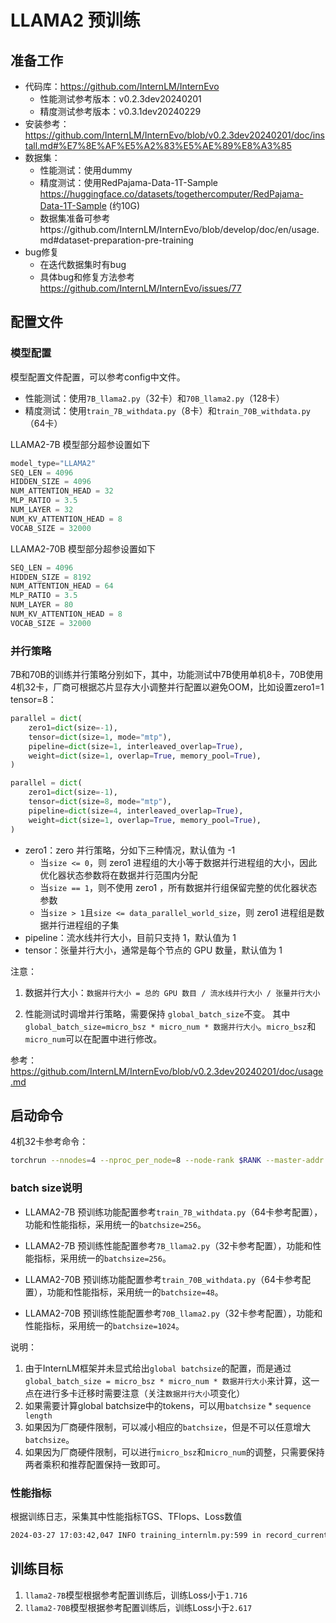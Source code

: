 # LLAMA2 预训练

## 准备工作

- 代码库：https://github.com/InternLM/InternEvo 
  - 性能测试参考版本：v0.2.3dev20240201
  - 精度测试参考版本：v0.3.1dev20240229
- 安装参考：https://github.com/InternLM/InternEvo/blob/v0.2.3dev20240201/doc/install.md#%E7%8E%AF%E5%A2%83%E5%AE%89%E8%A3%85
- 数据集：
  - 性能测试：使用dummy
  - 精度测试：使用RedPajama-Data-1T-Sample https://huggingface.co/datasets/togethercomputer/RedPajama-Data-1T-Sample (约10G)
  - 数据集准备可参考https://github.com/InternLM/InternEvo/blob/develop/doc/en/usage.md#dataset-preparation-pre-training
- bug修复
  - 在迭代数据集时有bug
  - 具体bug和修复方法参考 https://github.com/InternLM/InternEvo/issues/77

## 配置文件

### 模型配置

模型配置文件配置，可以参考config中文件。
  - 性能测试：使用`7B_llama2.py`（32卡）和`70B_llama2.py`（128卡）
  - 精度测试：使用`train_7B_withdata.py`（8卡）和`train_70B_withdata.py`（64卡）

LLAMA2-7B 模型部分超参设置如下
```python
model_type="LLAMA2"
SEQ_LEN = 4096
HIDDEN_SIZE = 4096
NUM_ATTENTION_HEAD = 32
MLP_RATIO = 3.5
NUM_LAYER = 32
NUM_KV_ATTENTION_HEAD = 8
VOCAB_SIZE = 32000
```

LLAMA2-70B 模型部分超参设置如下
```python
SEQ_LEN = 4096
HIDDEN_SIZE = 8192
NUM_ATTENTION_HEAD = 64
MLP_RATIO = 3.5
NUM_LAYER = 80
NUM_KV_ATTENTION_HEAD = 8
VOCAB_SIZE = 32000
```

### 并行策略

7B和70B的训练并行策略分别如下，其中，功能测试中7B使用单机8卡，70B使用4机32卡，厂商可根据芯片显存大小调整并行配置以避免OOM，比如设置zero1=1 tensor=8：

```python
parallel = dict(
    zero1=dict(size=-1),
    tensor=dict(size=1, mode="mtp"),
    pipeline=dict(size=1, interleaved_overlap=True),
    weight=dict(size=1, overlap=True, memory_pool=True),
)
```

```python
parallel = dict(
    zero1=dict(size=-1),
    tensor=dict(size=8, mode="mtp"),
    pipeline=dict(size=4, interleaved_overlap=True),
    weight=dict(size=1, overlap=True, memory_pool=True),
)
```
- zero1：zero 并行策略，分如下三种情况，默认值为 -1
  - 当`size <= 0`，则 zero1 进程组的大小等于数据并行进程组的大小，因此优化器状态参数将在数据并行范围内分配
  - 当`size == 1`，则不使用 zero1 ，所有数据并行组保留完整的优化器状态参数
  - 当`size > 1`且`size <= data_parallel_world_size`，则 zero1 进程组是数据并行进程组的子集
- pipeline：流水线并行大小，目前只支持 1，默认值为 1
- tensor：张量并行大小，通常是每个节点的 GPU 数量，默认值为 1

注意：

1. 数据并行大小：`数据并行大小 = 总的 GPU 数目 / 流水线并行大小 / 张量并行大小`

2. 性能测试时调增并行策略，需要保持 `global_batch_size`不变。 其中`global_batch_size=micro_bsz * micro_num * 数据并行大小`。`micro_bsz`和`micro_num`可以在配置中进行修改。


参考：https://github.com/InternLM/InternEvo/blob/v0.2.3dev20240201/doc/usage.md


## 启动命令

4机32卡参考命令：
```bash
torchrun --nnodes=4 --nproc_per_node=8 --node-rank $RANK --master-addr $MASTER_ADDR --master-port $MASTER_PORT  train.py --config ./config/7B_llama2.py  --launcher torch
```

### batch size说明

- LLAMA2-7B 预训练功能配置参考`train_7B_withdata.py`（64卡参考配置），功能和性能指标，采用统一的`batchsize=256`。

- LLAMA2-7B 预训练性能配置参考`7B_llama2.py`（32卡参考配置），功能和性能指标，采用统一的`batchsize=256`。

- LLAMA2-70B 预训练功能配置参考`train_70B_withdata.py`（64卡参考配置），功能和性能指标，采用统一的`batchsize=48`。

- LLAMA2-70B 预训练性能配置参考`70B_llama2.py`（32卡参考配置），功能和性能指标，采用统一的`batchsize=1024`。


说明：

1. 由于InternLM框架并未显式给出`global batchsize`的配置，而是通过`global_batch_size = micro_bsz * micro_num * 数据并行大小`来计算，这一点在进行多卡迁移时需要注意（关注`数据并行大小`项变化）
2. 如果需要计算global batchsize中的tokens，可以用`batchsize` * `sequence length`
3. 如果因为厂商硬件限制，可以减小相应的`batchsize`，但是不可以任意增大`batchsize`。
4. 如果因为厂商硬件限制，可以进行`micro_bsz`和`micro_num`的调整，只需要保持两者乘积和推荐配置保持一致即可。


### 性能指标
根据训练日志，采集其中性能指标TGS、TFlops、Loss数值
```bash
2024-03-27 17:03:42,047 INFO training_internlm.py:599 in record_current_batch_training_metrics -- tflops=180.4572540886346 step=19 loss=0.005358175374567509 tgs (tokens/gpu/second)=3345.72 tgs/last_tgs_1=3345.74 tgs/tgs_all=2958.36 tgs/tgs_avg=3149.53 tgs/tgs_SMA=2958.36 tgs/last_tgs_10=3339.47 tgs/last_tgs_50=0 lr=1e-05 loss_scale=65536.0 grad_norm={'0_default': 0.01974448980463596, '1_fp32': 0.0} micro_num=4 num_consumed_tokens=10485760 inf_nan_skip_batches=0 num_samples_in_batch=12 largest_length=2672 largest_batch=4 smallest_batch=2 adam_beta2=0.95 fwd_bwd_time=4.13 acc=0.9992 perplexity=1.0075 acc/en=0.9992 acc/cn=0.0 acc/code=0.0 tokens/en=489165 tokens/cn=0 tokens/code=0 loss_from_metric=0.0075 loss/en=0.0075 loss/cn=nan loss/code=nan 
```

## 训练目标
1. `llama2-7B`模型根据参考配置训练后，训练Loss小于`1.716`
2. `llama2-70B`模型根据参考配置训练后，训练Loss小于`2.617`
